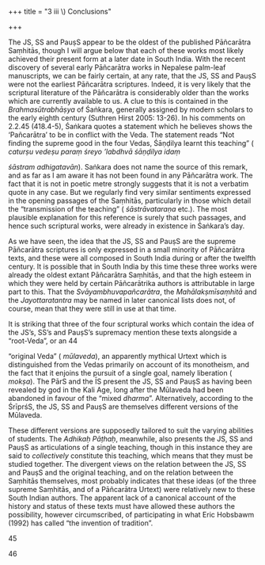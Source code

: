 +++
title = "3 iii \\) Conclusions"

+++

The JS, SS and PauṣS appear to be the oldest of the published Pāñcarātra Saṃhitās, though I will argue below that each of these works most likely achieved their present form at a later date in South India. With the recent discovery of several early Pāñcarātra works in Nepalese palm-leaf manuscripts, we can be fairly certain, at any rate, that the JS, SS and PauṣS were not the earliest Pāñcarātra scriptures. Indeed, it is very likely that the scriptural literature of the Pāñcarātra is considerably older than the works which are currently available to us. A clue to this is contained in the *Brahmasūtrabhāṣya* of Śaṅkara, generally assigned by modern scholars to the early eighth century \(Suthren Hirst 2005: 13-26\). In his comments on 2.2.45 \(418.4-5\), Śaṅkara quotes a statement which he believes shows the ‘Pañcarātra’ to be in conflict with the Veda. The statement reads “Not finding the supreme good in the four Vedas, Śāṇḍilya learnt this teaching” \( *caturṣu vedeṣu paraṃ śreyo ’labdhvā śāṇḍilya idaṃ*

*śāstram adhigatavān*\). Saṅkara does not name the source of this remark, and as far as I am aware it has not been found in any Pāñcarātra work. The fact that it is not in poetic metre strongly suggests that it is not a verbatim quote in any case. But we regularly find very similar sentiments expressed in the opening passages of the Saṃhitās, particularly in those which detail the “transmission of the teaching” \( *śāstrāvataraṇa* etc.\). The most plausible explanation for this reference is surely that such passages, and hence such scriptural works, were already in existence in Śaṅkara’s day. 

As we have seen, the idea that the JS, SS and PauṣS are the supreme Pāñcarātra scriptures is only expressed in a small minority of Pāñcarātra texts, and these were all composed in South India during or after the twelfth century. It is possible that in South India by this time these three works were already the oldest extant Pāñcarātra Saṃhitās, and that the high esteem in which they were held by certain Pāñcarātrika authors is attributable in large part to this. That the *Svāyambhuvapañcarātra*, the *Mahālakṣmīsaṃhitā* and the *Jayottaratantra* may be named in later canonical lists does not, of course, mean that they were still in use at that time. 

It is striking that three of the four scriptural works which contain the idea of the JS’s, SS’s and PauṣS’s supremacy mention these texts alongside a “root-Veda”, or an 44 

“original Veda” \( *mūlaveda*\), an apparently mythical Urtext which is distinguished from the Vedas primarily on account of its monotheism, and the fact that it enjoins the pursuit of a single goal, namely liberation \( *mokṣa*\). The PārS and the ĪS present the JS, SS and PauṣS as having been revealed by god in the Kali Age, long after the Mūlaveda had been abandoned in favour of the “mixed *dharma*”. Alternatively, according to the ŚrīprśS, the JS, SS and PauṣS are themselves different versions of the Mūlaveda. 

These different versions are supposedly tailored to suit the varying abilities of students. The *Adhikaḥ Pāṭhaḥ*, meanwhile, also presents the JS, SS and PauṣS as articulations of a single teaching, though in this instance they are said to *collectively* constitute this teaching, which means that they must be studied together. The divergent views on the relation between the JS, SS and PauṣS and the original teaching, and on the relation between the Saṃhitās themselves, most probably indicates that these ideas \(of the three supreme Saṃhitās, and of a Pāñcarātra Urtext\) were relatively new to these South Indian authors. The apparent lack of a canonical account of the history and status of these texts must have allowed these authors the possibility, however circumscribed, of participating in what Eric Hobsbawm \(1992\) has called “the invention of tradition”. 

45 

46 